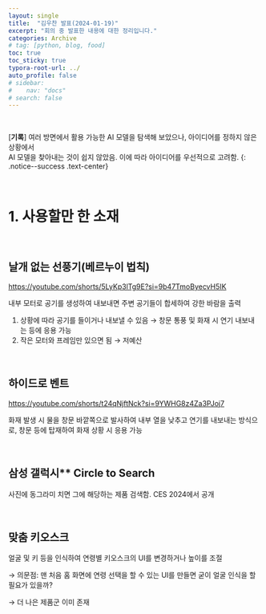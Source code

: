 ```yaml
---
layout: single
title:  "김우찬 발표(2024-01-19)"
excerpt: "회의 중 발표한 내용에 대한 정리입니다."
categories: Archive
# tag: [python, blog, food]
toc: true
toc_sticky: true
typora-root-url: ../
auto_profile: false
# sidebar:
#    nav: "docs"
# search: false
---
```


<br>

[**기록**] 여러 방면에서 활용 가능한 AI 모델을 탐색해 보았으나, 아이디어를 정하지 않은 상황에서   
AI 모델을 찾아내는 것이 쉽지 않았음. 이에 따라 아이디어를 우선적으로 고려함.
{: .notice--success .text-center}

<br>

# 1. 사용할만 한 소재

<br>

## 날개 없는 선풍기(베르누이 법칙)

https://youtube.com/shorts/5LyKp3lTg9E?si=9b47TmoByecvH5IK

내부 모터로 공기를 생성하여 내보내면 주변 공기들이 합세하여 강한 바람을 출력

1. 상황에 따라 공기를 들이거나 내보낼 수 있음 → 창문 통풍 및 화재 시 연기 내보내는 등에 응용 가능
2. 작은 모터와 프레임만 있으면 됨 → 저예산

<br>

## 하이드로 벤트

https://youtube.com/shorts/t24qNjftNck?si=9YWHG8z4Za3PJoj7

화재 발생 시 물을 창문 바깥쪽으로 발사하여 내부 열을 낮추고 연기를 내보내는 방식으로, 창문 등에 탑재하여 화재 상황 시 응용 가능

<br>

## 삼성 갤럭시** **Circle to Search**

사진에 동그라미 치면 그에 해당하는 제품 검색함. CES 2024에서 공개

<br>

## 맞춤 키오스크

얼굴 및 키 등을 인식하여 연령별 키오스크의 UI를 변경하거나 높이를 조절

→ 의문점: 맨 처음 홈 화면에 연령 선택을 할 수 있는 UI를 만들면 굳이 얼굴 인식을 할 필요가 있을까?

→ 더 나은 제품군 이미 존재

<br>
